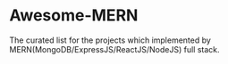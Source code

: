 # Awesome-MERN
The curated list for the projects which implemented by MERN(MongoDB/ExpressJS/ReactJS/NodeJS) full stack.

